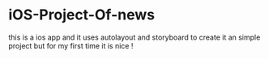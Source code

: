 # iOS-Project-Of-news
this is a ios app and it uses autolayout and storyboard to create it an simple project but for my first time it is nice !
